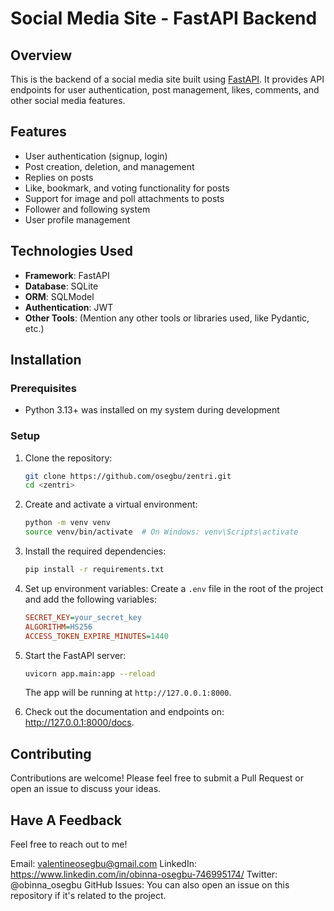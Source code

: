 # Social Media Site - FastAPI Backend

## Overview

This is the backend of a social media site built using [FastAPI](https://fastapi.tiangolo.com/). It provides API endpoints for user authentication, post management, likes, comments, and other social media features.

## Features

- User authentication (signup, login)
- Post creation, deletion, and management
- Replies on posts
- Like, bookmark, and voting functionality for posts
- Support for image and poll attachments to posts
- Follower and following system
- User profile management

## Technologies Used

- **Framework**: FastAPI
- **Database**: SQLite
- **ORM**: SQLModel
- **Authentication**: JWT
- **Other Tools**: (Mention any other tools or libraries used, like Pydantic, etc.)

## Installation

### Prerequisites

- Python 3.13+ was installed on my system during development

### Setup

1. Clone the repository:

   ```bash
   git clone https://github.com/osegbu/zentri.git
   cd <zentri>
   ```

2. Create and activate a virtual environment:

   ```bash
   python -m venv venv
   source venv/bin/activate  # On Windows: venv\Scripts\activate
   ```

3. Install the required dependencies:

   ```bash
   pip install -r requirements.txt
   ```

4. Set up environment variables:
   Create a `.env` file in the root of the project and add the following variables:

   ```ini
   SECRET_KEY=your_secret_key
   ALGORITHM=HS256
   ACCESS_TOKEN_EXPIRE_MINUTES=1440
   ```

5. Start the FastAPI server:

   ```bash
   uvicorn app.main:app --reload
   ```

   The app will be running at `http://127.0.0.1:8000`.

6. Check out the documentation and endpoints on:
   http://127.0.0.1:8000/docs.

## Contributing

Contributions are welcome! Please feel free to submit a Pull Request or open an issue to discuss your ideas.

## Have A Feedback

Feel free to reach out to me!

Email: valentineosegbu@gmail.com
LinkedIn: https://www.linkedin.com/in/obinna-osegbu-746995174/
Twitter: @obinna_osegbu
GitHub Issues: You can also open an issue on this repository if it's related to the project.
